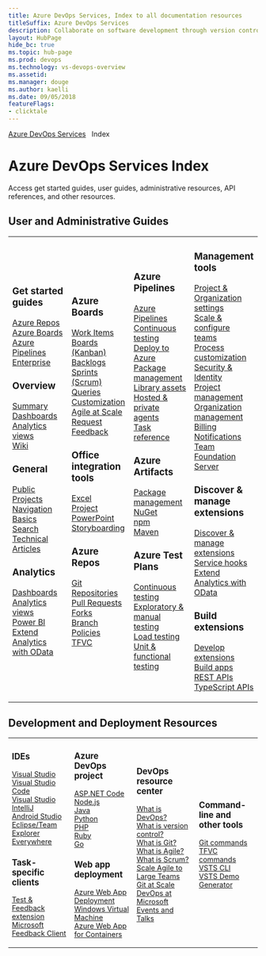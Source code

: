```yaml
---
title: Azure DevOps Services, Index to all documentation resources 
titleSuffix: Azure DevOps Services
description: Collaborate on software development through version control, work tracking, and continuous integration and delivery with Azure DevOps services 
layout: HubPage 
hide_bc: true
ms.topic: hub-page
ms.prod: devops 
ms.technology: vs-devops-overview 
ms.assetid:  
ms.manager: douge 
ms.author: kaelli 
ms.date: 09/05/2018
featureFlags:
- clicktale 
---
```


<a href="/vsts/index">Azure DevOps Services</a>&nbsp;&nbsp;&nbsp;Index
<h1>Azure DevOps Services Index</h1>
<p>Access get started guides, user guides, administrative resources, API references, and other resources.</p>
<h2 id="user-guides">User and Administrative Guides</h2>
<table border="0">
<tbody class="noBullet" style="padding-left:0;">
<tr><td width="25%">
                        <h3>Get started guides</h3>
                            <p><a href="/vsts/repos/get-started/index">Azure Repos</a><br/>
                            <a href="/vsts/work/get-started/index">Azure Boards</a><br/>
                            <a href="/vsts/pipelines/get-started/index">Azure Pipelines</a><br/>
                            <a href="/vsts/user-guide/index">Enterprise</a></p>
                        <h3>Overview</h3>
                            <p><a href="/vsts/project/wiki/project-vision-status">Summary</a><br/>
                            <a href="/vsts/report/dashboards/index">Dashboards</a><br/>
                            <a href="/vsts/report/analytics/what-are-analytics-views">Analytics views</a><br/>
                            <a href="/vsts/project/wiki/index">Wiki</a></p>
                        <h3>General</h3>
                            <p><a href="/vsts/organizations/public/index">Public Projects</a><br/>
                            <a href="/vsts/project/navigation/preview-features">Navigation Basics</a><br/>
                            <a href="/vsts/project/search/index">Search</a><br/>
                            <a href="/vsts/articles">Technical Articles</a></p>
                        <h3>Analytics</h3>
                            <p><a href="/vsts/report/dashboards/index">Dashboards</a><br/>
                            <a href="/vsts/report/analytics/index">Analytics views</a><br/>
                            <a href="/vsts/report/powerbi/index">Power BI</a><br/>
                            <a href="/vsts/report/extend-analytics/index">Extend Analytics with OData</a></p>
</td>
<td width="25%">
                        <h3>Azure Boards</h3>
                            <p><a href="/vsts/work/work-items/index">Work Items</a><br/>
                            <a href="/vsts/work/kanban/index">Boards (Kanban)</a><br/>
                            <a href="/vsts/work/backlogs/index">Backlogs</a><br/>
                            <a href="/vsts/work/scrum/index">Sprints (Scrum)</a><br/>
                            <a href="/vsts/work/track/index">Queries</a><br/>
                            <a href="/vsts/organizations/settings/work/inheritance-process-model">Customization</a><br/>
                            <a href="/vsts/work/scale/index">Agile at Scale</a><br/>
                            <a href="/vsts/project/feedback/index">Request Feedback</a></p>
                        <h3>Office integration tools</h3>
                            <p><a href="/vsts/work/backlogs/office/bulk-add-modify-work-items-excel">Excel</a><br/>
                            <a href="/vsts/work/backlogs/office/create-your-backlog-tasks-using-project">Project</a><br/>
                            <a href="/vsts/work/backlogs/office/storyboard-your-ideas-using-powerpoint">PowerPoint Storyboarding</a></p>
                       <h3>Azure Repos</h3>
                            <p><a href="/vsts/repos/git/index">Git Repositories</a><br/>
                            <a href="/vsts/repos/git/pullrequest">Pull Requests</a><br/>
                            <a href="/vsts/repos/git/concepts/forks">Forks</a><br/>
                            <a href="/vsts/repos/git/branch-policies">Branch Policies</a><br/>
                            <a href="/vsts/repos/tfvc/index">TFVC</a></p>
                        </ul>
</td>
<td width="25%">
                        <h3>Azure Pipelines</h3>
                            <p><a href="/vsts/pipelines/index">Azure Pipelines</a><br/>
                            <a href="/vsts/pipelines/test/getting-started-with-continuous-testing">Continuous testing</a><br/>
                            <a href="/vsts/deploy-azure/index">Deploy to Azure</a><br/>
                            <a href="/vsts/package/index">Package management</a><br/>
                            <a href="/vsts/pipelines/library/index">Library assets</a><br/>
                            <a href="/vsts/pipelines/agents/agents">Hosted &amp; private agents</a><br/>
                            <a href="/vsts/pipelines/tasks">Task reference</a></p>
                        <h3>Azure Artifacts</h3>
                            <p><a href="/vsts/package/overview">Package management</a><br/>
                            <a href="/vsts/package/get-started-nuget">NuGet</a><br/>
                            <a href="/vsts/package/get-started-npm">npm</a><br/>
                            <a href="/vsts/package/get-started-maven">Maven</a></p>
                        <h3>Azure Test Plans</h3>
                            <p><a href="/vsts/pipelines/test/getting-started-with-continuous-testing">Continuous testing</a><br/>
                            <a href="/vsts/test/index">Exploratory & manual testing</a><br/>
                            <a href="/vsts/test/load-test/index">Load testing</a><br/>
                            <a href="https://docs.microsoft.com/en-us/visualstudio/test/unit-test-your-code">Unit & functional testing</a></p>
</td>
<td width="25%">
                        <h3>Management tools</h3>
                            <p><a href="/vsts/organizations/settings/index">Project &amp; Organization settings</a><br/>
                            <a href="/vsts/organizations/settings/about-teams-and-settings">Scale &amp; configure teams</a><br/>
                            <a href="/vsts/organizations/settings/work/inheritance-process-model">Process customization</a><br/>
                            <a href="/vsts/organizations/security/index">Security &amp; Identity</a><br/>
                            <a href="/vsts/organizations/settings/index">Project management</a><br/>
                            <a href="/vsts/organizations/accounts/index">Organization management</a><br/>
                            <a href="/vsts/billing/index">Billing</a><br/>
                            <a href="/vsts/notifications/index">Notifications</a><br/>
                            <a href="/tfs/server/index">Team Foundation Server</a></p>
                        <h3>Discover & manage extensions</h3>
                            <p><a href="/vsts/marketplace/overview">Discover & manage extensions</a><br/>
                            <a href="/vsts/service-hooks/index">Service hooks</a><br/>
                            <a href="/vsts/report/extend-analytics/index">Extend Analytics with OData</a></p>
                        <h3>Build extensions</h3>
                            <p><a href="/vsts/extend/index">Develop extensions</a><br/>
                            <a href="/vsts/integrate/index">Build apps</a><br/>
                            <a href="https://docs.microsoft.com/en-us/rest/api/vsts/">REST APIs</a><br/>
                            <a href="https://www.visualstudio.com/docs/integrate/extensions/reference/client/core-sdk">TypeScript APIs</a></p>
                        </ul>
</td>
</tr>
</tbody>
</table>
<h2 id="deploy">Development and Deployment Resources</h2>
<table border="0">
<tbody class="noBullet" style="padding-left:0;font-size:.9rem;">
<tr>
<td width="25%">
                        <h3>IDEs</h3>
                            <p><a href="/visualstudio">Visual Studio</a><br/>
                            <a href="/vsts/java/vscode-extension">Visual Studio Code</a><br/>
                            <a href="/vsts/java/index">Visual Studio</a><br/>
                            <a href="/vsts/java/download-intellij-plug-in">IntelliJ</a><br/>
                            <a href="/vsts/java/download-android-studio-plug-in">Android Studio</a><br/>
                            <a href="/vsts/java/download-eclipse-plug-in">Eclipse/Team Explorer Everywhere</a></p> 
                        <h3>Task-specific clients</h3>
                            <p><a href="/vsts/test/provide-stakeholder-feedback">Test & Feedback extension</a><br/>
                            <a href="/vsts/project/feedback/give-feedback">Microsoft Feedback Client</a></p> 
</td>
<td width="25%">
                        <h3>Azure DevOps project</h3>
                            <p><a href="/azure/devops-project/azure-devops-project-aspnet-core">ASP.NET Code</a><br/>
                            <a href="/azure/devops-project/azure-devops-project-nodejs">Node.js</a><br/>
                            <a href="/azure/devops-project/azure-devops-project-java">Java</a><br/>
                            <a href="/azure/devops-project/azure-devops-project-python">Python</a><br/> 
                            <a href="/azure/devops-project/azure-devops-project-php">PHP</a><br/>
                            <a href="/azure/devops-project/azure-devops-project-ruby">Ruby</a><br/>
                            <a href="/azure/devops-project/azure-devops-project-go">Go</a></p> 
                        <h3>Web app deployment</h3>
                            <p><a href="/vsts/pipelines/targets/webapp">Azure Web App Deployment</a><br/>
                            <a href="/vsts/pipelines/apps/cd/deploy-webdeploy-iis-deploygroups">Windows Virtual Machine</a><br/>
                            <a href="/vsts/pipelines/apps/cd/deploy-docker-webapp">Azure Web App for Containers</a></p> </td>
<td width="25%">
<h3 id="devops-center">DevOps resource center</h3>
                            <p><a href="/azure/devops/what-is-devops">What is DevOps?</a><br/>
                            <a href="/azure/devops/git/what-is-version-control">What is version control?</a><br/>
                            <a href="/azure/devops/git/what-is-git">What is Git?</a><br/>
                            <a href="/azure/devops/agile/what-is-agile">What is Agile?</a><br/>
                            <a href="/azure/devops/agile/what-is-scrum">What is Scrum?</a><br/>
                            <a href="/azure/devops/agile/scale-agile-large-teams">Scale Agile to Large Teams</a><br/>
                            <a href="//azure/devops/git/git-at-scale">Git at Scale</a><br/>
                            <a href="/azure/devops/devops-at-microsoft/">DevOps at Microsoft</a><br/>
                            <a href="/azure/devops/events-and-talks/">Events and Talks</a></p>
</td>
<td width="25%">
                        <h3>Command-line and other tools</h3>
                            <p><a href="/vsts/repos/git/command-prompt">Git commands</a><br/>
                            <a href="/vsts/repos/tfvc/use-team-foundation-version-control-commands">TFVC commands</a><br/>
                            <a href="/cli/vsts/overview">VSTS CLI</a><br/> 
                            <a href="/vsts/demo-gen">VSTS Demo Generator</a></p>
</td>
</tr>
</tbody>
</table>


